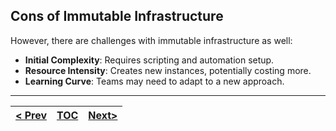 ## Cons of Immutable Infrastructure
However, there are challenges with immutable infrastructure as well:

*   **Initial Complexity**: Requires scripting and automation setup.
*   **Resource Intensity**: Creates new instances, potentially costing more.
*   **Learning Curve**: Teams may need to adapt to a new approach.

---
|[< Prev](s4.md)| [TOC](toc.md)  | [Next>](s7.md)|
|---------------|----------------|---------------|
<!-- pagebreak -->
